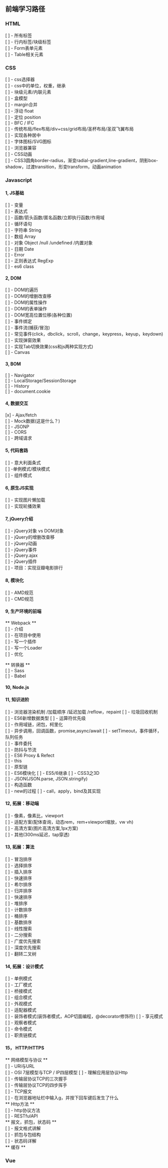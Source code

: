 ## 前端学习路径

### HTML  
  
[ ] - 所有标签  
[ ] - 行内标签/块级标签  
[ ] - Form表单元素  
[ ] - Table相关元素  


### CSS  

[ ] - css选择器  
[ ] - css中的单位，权重，继承  
[ ] - 块级元素/内联元素  
[ ] - 盒模型  
[ ] - margin合并  
[ ] - 浮动 float  
[ ] - 定位 position  
[ ] - BFC / IFC  
[ ] - 传统布局/flex布局/div+css/grid布局/圣杯布局/圣双飞翼布局  
[ ] - 实现各种居中  
[ ] - 字体图标/SVG图标  
[ ] - 浏览器兼容  
[ ] - CSS动画  
[ ] - CSS3圆角border-radius，渐变radial-gradient,line-gradient，阴影box-shadow，过渡transition，形变transform，动画animation  


### Javascript  
#### 1, JS基础  
[ ] - 变量  
[ ] - 表达式  
[ ] - 函数/箭头函数/匿名函数/立即执行函数/作用域  
[ ] - 循环语句  
[ ] - 字符串 String  
[ ] - 数组 Array  
[ ] - 对象 Object /null /undefined /内置对象  
[ ] - 日期 Date  
[ ] - Error  
[ ] - 正则表达式 RegExp  
[ ] - es6 class

#### 2, DOM  
[ ] - DOM的遍历  
[ ] - DOM的增删改查移  
[ ] - DOM的属性操作  
[ ] - DOM的表单操作  
[ ] - DOM宽高位置位移(各种位置)  
[ ] - 事件绑定  
[ ] - 事件流(捕获/冒泡)  
[ ] - 常见事件(click，dbclick，scroll，change，keypress，keyup，keydown)  
[ ] - 实现弹窗效果  
[ ] - 实现Tab切换效果(css和js两种实现方式)  
[ ] - Canvas

#### 3, BOM  
[ ] - Navigator  
[ ] - LocalStorage/SessionStorage  
[ ] - History  
[ ] - document.cookie  

#### 4, 数据交互  
[x] - Ajax/fetch  
[ ] - Mock数据(这是什么？)  
[ ] - JSONP  
[ ] - CORS  
[ ] - 跨域请求  

#### 5, 代码套路  
[ ] - 意大利面条式  
[ ] -单例模式/模块模式  
[ ] - 组件模式  

#### 6, 原生JS实现  
[ ] - 实现图片懒加载  
[ ] - 实现轮播效果  

#### 7, jQuery介绍  
[ ] - jQuery对象 vs DOM对象  
[ ] - jQuery的增删改查移  
[ ] - jQuery动画  
[ ] - jQuery事件  
[ ] - jQuery.ajax  
[ ] - jQuery插件  
[ ] - 项目：实现豆瓣电影排行  

#### 8, 模块化  
[ ] - AMD规范  
[ ] - CMD规范  

#### 9, 生产环境的前端  
** Webpack **  
[ ] - 介绍  
[ ] - 在项目中使用  
[ ] - 写一个插件  
[ ] - 写一个Loader  
[ ] - 优化  

** 转换器 **  
[ ] - Sass  
[ ] - Babel  

#### 10, Node.js  

#### 11, 知识进阶 
[ ] - 浏览器渲染机制 /加载顺序 /延迟加载 /reflow，repaint 
[ ] - 垃圾回收机制  
[ ] - ES6新增数据类型 
[ ] - 运算符优先级  
[ ] - 作用域链，闭包，柯里化  
[ ] - 异步调用，回调函数，promise,async/await 
[ ] - setTimeout，事件循环，队列任务  
[ ] - 事件委托  
[ ] - 防抖与节流  
[ ] - ES6 Proxy & Refect  
[ ] - this  
[ ] - 原型链  
[ ] - ES6模块化 
[ ] - ES5/6继承 
[ ] - CSS3之3D  
[ ] - JSON(JSON.parse, JSON.stringify)  
[ ] - 构造函数  
[ ] - new的过程 
[ ] - call，apply，bind及其实现 

#### 12, 拓展：移动端 
[ ] - 像素，像素比，viewport  
[ ] - 适配方案(配体查询，动态rem，rem+viewport缩放，vw vh)  
[ ] - 高清方案(图片高清方案,1px方案)  
[ ] - 其他(300ms延迟，tap穿透)  

#### 13, 拓展：算法 
[ ] - 冒泡排序  
[ ] - 选择排序  
[ ] - 插入排序  
[ ] - 快速排序  
[ ] - 希尔排序  
[ ] - 归并排序  
[ ] - 快速排序  
[ ] - 堆排序  
[ ] - 计数排序  
[ ] - 桶排序  
[ ] - 基数排序  
[ ] - 线性搜索  
[ ] - 二分搜索  
[ ] - 广度优先搜索  
[ ] - 深度优先搜索  
[ ] - 翻转二叉树  

#### 14, 拓展：设计模式  
[ ] - 单例模式  
[ ] - 工厂模式  
[ ] - 桥接模式  
[ ] - 组合模式  
[ ] - 外观模式  
[ ] - 适配器模式  
[ ] - 装饰者模式(装饰者模式，AOP切面编程，@decorator修饰符) 
[ ] - 享元模式  
[ ] - 观察者模式  
[ ] - 命令模式  
[ ] - 职责链模式  

#### 15， HTTP/HTTPS  
** 网络模型与协议 **  
[ ] - URI与URL  
[ ] - OSI 7层模型与TCP / IP四层模型 
[ ] - 理解应用层协议Http  
[ ] - 传输层协议TCP的三次握手  
[ ] - 传输层协议TCP的四步挥手  
[ ] - TCP报文  
[ ] - 在浏览器地址栏中输入g，并按下回车键后发生了什么  
** Http方法 **  
[ ] - http协议方法  
[ ] - RESTfulAPI  
** 报文，抓包，状态码 **  
[ ] - 报文格式讲解  
[ ] - 抓包与包结构  
[ ] - 状态码详解  
** 缓存 **  


### Vue